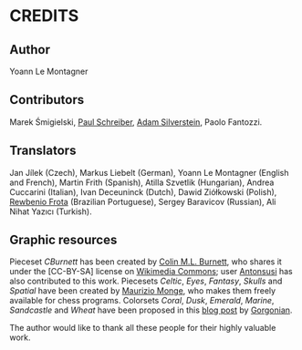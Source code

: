 CREDITS
=======


Author
------

Yoann Le Montagner



Contributors
------------

Marek Śmigielski,
[Paul Schreiber](https://paulschreiber.com/),
[Adam Silverstein](http://www.10up.com/),
Paolo Fantozzi.



Translators
-----------

Jan Jílek (Czech),
Markus Liebelt (German),
Yoann Le Montagner (English and French),
Martin Frith (Spanish),
Atilla Szvetlik (Hungarian),
Andrea Cuccarini (Italian),
Ivan Deceuninck (Dutch),
Dawid Ziółkowski (Polish),
[Rewbenio Frota](http://www.lancesqi.com.br/) (Brazilian Portuguese),
Sergey Baravicov (Russian),
Ali Nihat Yazıcı (Turkish).



Graphic resources
-----------------

Pieceset *CBurnett* has been created by [Colin M.L. Burnett](https://en.wikipedia.org/wiki/User:Cburnett),
who shares it under the [CC-BY-SA] license on [Wikimedia Commons](https://commons.wikimedia.org/wiki/Category:SVG_chess_pieces);
user [Antonsusi](https://commons.wikimedia.org/wiki/User:Antonsusi) has also contributed to this work.
Piecesets *Celtic*, *Eyes*, *Fantasy*, *Skulls* and *Spatial* have been created by
[Maurizio Monge](http://poisson.phc.dm.unipi.it/~monge/), who makes them freely available for chess programs.
Colorsets *Coral*, *Dusk*, *Emerald*, *Marine*, *Sandcastle* and *Wheat* have been proposed
in this [blog post](http://omgchess.blogspot.fr/2015/09/chess-board-color-schemes.html)
by [Gorgonian](http://omgchess.blogspot.fr/).

The author would like to thank all these people for their highly valuable work.

